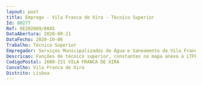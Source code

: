 ```yaml
--- 
layout: post
title: Emprego - Vila Franca de Xira - Técnico Superior
Id: 80277
Ref: OE202009/0845
DataAbertura: 2020-09-21
DataFecho: 2020-10-06
Trabalho: Técnico Superior
Empregador: Serviços Municipalizados de Água e Saneamento de Vila Franca de Xira
Descricao: Funções de técnico superior, constantes no mapa anexo à LTFP, referido no n.º 2, do artigo 88º, bem como, exercer com autonomia e responsabilidade funções de investigação, estudos, conceção e aplicação de métodos e processos, enquadrados em conhecimentos profissionais inerentes à licenciatura e inseridos nos seguintes domínios Assegurar os registos de contabilidade relacionados com a entrada e saída de fundos para diversas entidades (operações de tesouraria)  preparar e fornecer elementos necessários ao controlo da execução orçamental, nomeadamente pela verificação de balancetes diários de tesouraria, elaborar balancetes periódicos e outras informações contabilísticas e dominar aplicações informáticas de apoio que impliquem direta ou indiretamente registos contabilísticos  assegurar a preparação das propostas do orçamento, do plano plurianual de investimentos, e respetivas alterações orçamentais  assegurar o controlo financeiro dos instrumentos previsionais de planeamento e orçamentação aprovados  preparar e organizar os documentos finais de prestação de contas  propor ações que visem o apoio à tomada de decisões ao nível superior no domínio financeiro, nomeadamente, no que concerne à obtenção, utilização e controlo dos recursos financeiros  organizar e manter atualizado o cadastro e inventário dos bens móveis e imóveis dos SMAS VFX.
CodigoPostal: 2600-221 VILA FRANCA DE XIRA
Concelho: Vila Franca de Xira
Distrito: Lisboa
--- 
```


